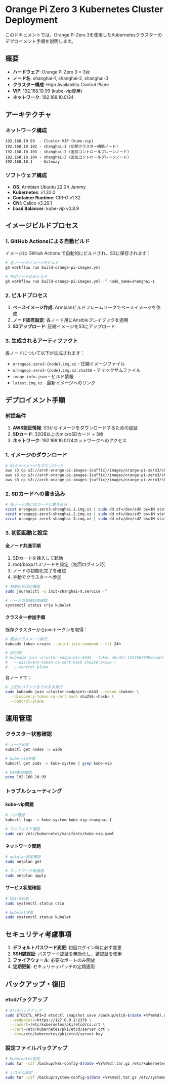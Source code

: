 # Orange Pi Zero 3 Kubernetes Cluster Deployment

このドキュメントでは、Orange Pi Zero 3を使用したKubernetesクラスターのデプロイメント手順を説明します。

## 概要

- **ハードウェア**: Orange Pi Zero 3 × 3台
- **ノード名**: shanghai-1, shanghai-2, shanghai-3
- **クラスター構成**: High Availability Control Plane
- **VIP**: 192.168.10.99 (kube-vip使用)
- **ネットワーク**: 192.168.10.0/24

## アーキテクチャ

### ネットワーク構成
```
192.168.10.99  - Cluster VIP (kube-vip)
192.168.10.102 - shanghai-1 (初期クラスター構築ノード)
192.168.10.103 - shanghai-2 (追加コントロールプレーンノード) 
192.168.10.104 - shanghai-3 (追加コントロールプレーンノード)
192.168.10.1   - Gateway
```

### ソフトウェア構成
- **OS**: Armbian Ubuntu 22.04 Jammy
- **Kubernetes**: v1.32.0
- **Container Runtime**: CRI-O v1.32
- **CNI**: Calico v3.29.1
- **Load Balancer**: kube-vip v0.8.9

## イメージビルドプロセス

### 1. GitHub Actionsによる自動ビルド

イメージは GitHub Actions で自動的にビルドされ、S3に保存されます：

```bash
# 全ノードのイメージをビルド
gh workflow run build-orange-pi-images.yml

# 特定ノードのみビルド
gh workflow run build-orange-pi-images.yml -f node_name=shanghai-1
```

### 2. ビルドプロセス

1. **ベースイメージ作成**: Armbianビルドフレームワークでベースイメージを作成
2. **ノード固有設定**: 各ノード用にAnsibleプレイブックを適用
3. **S3アップロード**: 圧縮イメージをS3にアップロード

### 3. 生成されるアーティファクト

各ノードについて以下が生成されます：
- `orangepi-zero3-{node}.img.xz` - 圧縮イメージファイル
- `orangepi-zero3-{node}.img.xz.sha256` - チェックサムファイル
- `image-info.json` - ビルド情報
- `latest.img.xz` - 最新イメージへのリンク

## デプロイメント手順

### 前提条件

1. **AWS認証情報**: S3からイメージをダウンロードするための認証
2. **SDカード**: 32GB以上のmicroSDカード × 3枚
3. **ネットワーク**: 192.168.10.0/24ネットワークへのアクセス

### 1. イメージのダウンロード

```bash
# S3からイメージをダウンロード
aws s3 cp s3://arch-orange-pi-images-{suffix}/images/orange-pi-zero3/shanghai-1/latest.img.xz ./
aws s3 cp s3://arch-orange-pi-images-{suffix}/images/orange-pi-zero3/shanghai-2/latest.img.xz ./
aws s3 cp s3://arch-orange-pi-images-{suffix}/images/orange-pi-zero3/shanghai-3/latest.img.xz ./
```

### 2. SDカードへの書き込み

```bash
# 各ノード用にSDカードに書き込み
xzcat orangepi-zero3-shanghai-1.img.xz | sudo dd of=/dev/sdX bs=1M status=progress
xzcat orangepi-zero3-shanghai-2.img.xz | sudo dd of=/dev/sdY bs=1M status=progress  
xzcat orangepi-zero3-shanghai-3.img.xz | sudo dd of=/dev/sdZ bs=1M status=progress
```

### 3. 初回起動と設定

#### 全ノード共通手順

1. SDカードを挿入して起動
2. root/boxpパスワードを設定（初回ログイン時）
3. ノードの初期化完了を確認
4. 手動でクラスターへ参加

```bash
# 初期化状況の確認
sudo journalctl -u init-shanghai-X.service -f

# ノードの準備状態確認
systemctl status crio kubelet
```

#### クラスター参加手順

既存クラスターからjoinトークンを取得：
```bash
# 既存クラスターで実行
kubeadm token create --print-join-command --ttl 24h

# 出力例:
# kubeadm join <cluster-endpoint>:6443 --token abcdef.1234567890abcdef \
#   --discovery-token-ca-cert-hash sha256:xxxxx \
#   --control-plane
```

各ノードで：
```bash
# 上記のコマンドをそのまま実行
sudo kubeadm join <cluster-endpoint>:6443 --token <token> \
  --discovery-token-ca-cert-hash sha256:<hash> \
  --control-plane
```

## 運用管理

### クラスター状態確認

```bash
# ノード状態
kubectl get nodes -o wide

# kube-vip状態
kubectl get pods -n kube-system | grep kube-vip

# VIP動作確認
ping 192.168.10.99
```

### トラブルシューティング

#### kube-vip問題
```bash
# ログ確認
kubectl logs -n kube-system kube-vip-shanghai-1

# マニフェスト確認  
sudo cat /etc/kubernetes/manifests/kube-vip.yaml
```

#### ネットワーク問題
```bash
# netplan設定確認
sudo netplan get

# ネットワーク再適用
sudo netplan apply
```

#### サービス状態確認
```bash
# CRI-O状態
sudo systemctl status crio

# kubelet状態
sudo systemctl status kubelet
```

## セキュリティ考慮事項

1. **デフォルトパスワード変更**: 初回ログイン時に必ず変更
2. **SSH鍵認証**: パスワード認証を無効化し、鍵認証を使用
3. **ファイアウォール**: 必要なポートのみ開放
4. **定期更新**: セキュリティパッチの定期適用

## バックアップ・復旧

### etcdバックアップ
```bash
# etcdバックアップ
sudo ETCDCTL_API=3 etcdctl snapshot save /backup/etcd-$(date +%Y%m%d).db \
  --endpoints=https://127.0.0.1:2379 \
  --cacert=/etc/kubernetes/pki/etcd/ca.crt \
  --cert=/etc/kubernetes/pki/etcd/server.crt \
  --key=/etc/kubernetes/pki/etcd/server.key
```

### 設定ファイルバックアップ
```bash
# Kubernetes設定
sudo tar -czf /backup/k8s-config-$(date +%Y%m%d).tar.gz /etc/kubernetes/

# システム設定
sudo tar -czf /backup/system-config-$(date +%Y%m%d).tar.gz /etc/systemd/ /etc/netplan/
```